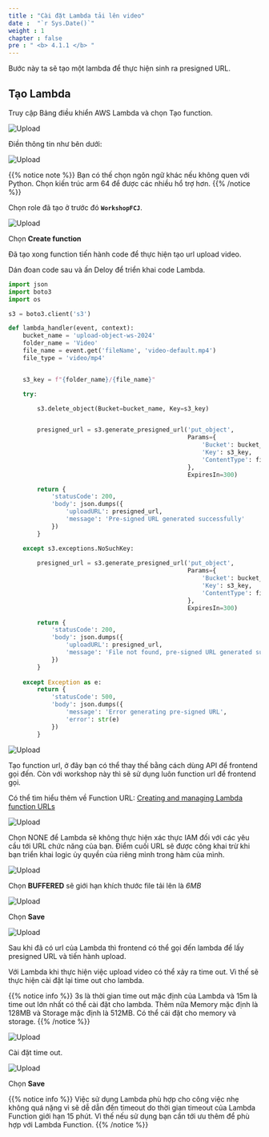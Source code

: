 ```yaml
---
title : "Cài đặt Lambda tải lên video"
date :  "`r Sys.Date()`" 
weight : 1 
chapter : false
pre : " <b> 4.1.1 </b> "
---
```



Bước này ta sẽ tạo một lambda để thực hiện sinh ra presigned URL.

## Tạo Lambda

Truy cập Bảng điều khiển AWS Lambda và chọn Tạo function.

![Upload](/images/4.uploadvideo/n.png)

Điền thông tin như bên dưới:

![Upload](/images/4.uploadvideo/n1.png)

{{% notice note %}}
Bạn có thế chọn ngôn ngữ khác nếu không quen với Python. Chọn kiến trúc arm 64 để được các nhiều hổ trợ hơn.
{{% /notice %}}

Chọn role đã tạo ở trước đó **``WorkshopFCJ``**.

![Upload](/images/4.uploadvideo/n2.png)

Chọn **Create function**

Đã tạo xong function tiến hành code để thực hiện tạo url upload video.

Dán đoan code sau và ấn Deloy để triển khai code Lambda.

```python
import json
import boto3
import os

s3 = boto3.client('s3')

def lambda_handler(event, context):
    bucket_name = 'upload-object-ws-2024'
    folder_name = 'Video'
    file_name = event.get('fileName', 'video-default.mp4')
    file_type = 'video/mp4'


    s3_key = f"{folder_name}/{file_name}"

    try:

        s3.delete_object(Bucket=bucket_name, Key=s3_key)


        presigned_url = s3.generate_presigned_url('put_object',
                                                  Params={
                                                      'Bucket': bucket_name,
                                                      'Key': s3_key,
                                                      'ContentType': file_type
                                                  },
                                                  ExpiresIn=300)

        return {
            'statusCode': 200,
            'body': json.dumps({
                'uploadURL': presigned_url,
                'message': 'Pre-signed URL generated successfully'
            })
        }

    except s3.exceptions.NoSuchKey:
        
        presigned_url = s3.generate_presigned_url('put_object',
                                                  Params={
                                                      'Bucket': bucket_name,
                                                      'Key': s3_key,
                                                      'ContentType': file_type
                                                  },
                                                  ExpiresIn=300)

        return {
            'statusCode': 200,
            'body': json.dumps({
                'uploadURL': presigned_url,
                'message': 'File not found, pre-signed URL generated successfully'
            })
        }
    
    except Exception as e:
        return {
            'statusCode': 500,
            'body': json.dumps({
                'message': 'Error generating pre-signed URL',
                'error': str(e)
            })
        }
```

![Upload](/images/4.uploadvideo/n3.png)

Tạo function url, ở đây bạn có thể thay thế bằng cách dùng API để frontend gọi đến. Còn với workshop này thì sẽ sử dụng luôn function url để frontend gọi.

Có thể tìm hiểu thêm về Function URL: [Creating and managing Lambda function URLs](https://docs.aws.amazon.com/lambda/latest/dg/urls-configuration.html)

![Upload](/images/4.uploadvideo/n4.png)

Chọn NONE để Lambda sẽ không thực hiện xác thực IAM đối với các yêu cầu tới URL chức năng của bạn. Điểm cuối URL sẽ được công khai trừ khi bạn triển khai logic ủy quyền của riêng mình trong hàm của mình.

![Upload](/images/4.uploadvideo/n5.png)

Chọn **BUFFERED** sẽ giới hạn khích thước file tải lên là *6MB*

![Upload](/images/4.uploadvideo/n6.png)

Chọn **Save**

![Upload](/images/4.uploadvideo/n7.png)

Sau khi đã có url của Lambda thì frontend có thể gọi đến lambda để lấy presigned URL và tiến hành upload.

Với Lambda khi thực hiện việc upload video có thể xảy ra time out. Vì thế sẽ thực hiện cài đặt lại time out cho lambda.

{{% notice info %}}
3s là thời gian time out mặc định của Lambda và 15m là time out lớn nhất có thể cài đặt cho lambda. Thêm nữa Memory mặc định là 128MB và Storage mặc định là 512MB. Có thể cái đặt cho memory và storage.
{{% /notice %}}

![Upload](/images/4.uploadvideo/n8.png)

Cài đặt time out.

![Upload](/images/4.uploadvideo/n9.png)

Chọn **Save**

{{% notice info %}}
Việc sử dụng Lambda phù hợp cho công việc nhẹ không quá nặng vì sẽ dễ dẫn đến timeout do thời gian timeout của Lambda Function giới hạn 15 phút. Vì thế nếu sử dụng bạn cần tới ưu thêm để phù hợp với Lambda Function.
{{% /notice %}}